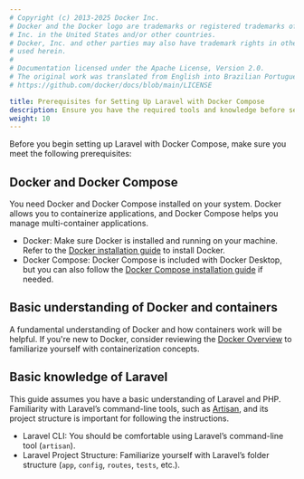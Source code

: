 ```yaml
---
# Copyright (c) 2013-2025 Docker Inc.
# Docker and the Docker logo are trademarks or registered trademarks of Docker,
# Inc. in the United States and/or other countries.
# Docker, Inc. and other parties may also have trademark rights in other terms
# used herein.
#
# Documentation licensed under the Apache License, Version 2.0.
# The original work was translated from English into Brazilian Portuguese.
# https://github.com/docker/docs/blob/main/LICENSE

title: Prerequisites for Setting Up Laravel with Docker Compose
description: Ensure you have the required tools and knowledge before setting up Laravel with Docker Compose.
weight: 10
---
```

Before you begin setting up Laravel with Docker Compose, make sure you meet the following prerequisites:

## Docker and Docker Compose

You need Docker and Docker Compose installed on your system. Docker allows you to containerize applications, and Docker Compose helps you manage multi-container applications.

- Docker: Make sure Docker is installed and running on your machine. Refer to the [Docker installation guide](/get-docker/) to install Docker.
- Docker Compose: Docker Compose is included with Docker Desktop, but you can also follow the [Docker Compose installation guide](/compose/install/) if needed.

## Basic understanding of Docker and containers

A fundamental understanding of Docker and how containers work will be helpful. If you're new to Docker, consider reviewing the [Docker Overview](/get-started/overview/) to familiarize yourself with containerization concepts.

## Basic knowledge of Laravel

This guide assumes you have a basic understanding of Laravel and PHP. Familiarity with Laravel’s command-line tools, such as [Artisan](https://laravel.com/docs/11.x/artisan), and its project structure is important for following the instructions.

- Laravel CLI: You should be comfortable using Laravel’s command-line tool (`artisan`).
- Laravel Project Structure: Familiarize yourself with Laravel’s folder structure (`app`, `config`, `routes`, `tests`, etc.).
